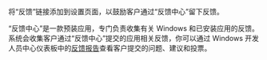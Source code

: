 ﻿将“反馈”链接添加到设置页面，以鼓励客户通过“反馈中心”留下反馈。

“反馈中心”是一款预装应用，专门负责收集有关 Windows 和已安装应用的反馈。系统会收集客户通过“反馈中心”提交的应用相关反馈，你可以通过 Windows 开发人员中心仪表板中的[反馈报告](https://docs.microsoft.com/zh-cn/windows/uwp/publish/feedback-report)查看客户提交的问题、建议和投票。
